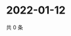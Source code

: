 # 2022-01-12

共 0 条

<!-- BEGIN WEIBO -->
<!-- 最后更新时间 Wed Jan 12 2022 20:25:01 GMT+0800 (China Standard Time) -->

<!-- END WEIBO -->
